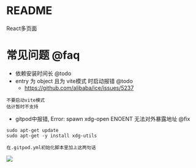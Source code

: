 # README

React多页面

# 常见问题 @faq

- 依赖安装时间长 @todo
- entry 为 object 且为 vite模式 时启动报错 @todo
    - https://github.com/alibaba/ice/issues/5237

```
不要启动vite模式
估计暂时不支持
```


- gitpod中报错, Error: spawn xdg-open ENOENT 无法对外暴露地址 @fix

```
sudo apt-get update
sudo apt-get -y install xdg-utils

在.gitpod.yml初始化脚本里加上这两句话
```

![](https://luo0412.oss-cn-hangzhou.aliyuncs.com/1647922947944-4Fc8cFeyAnre.png)
